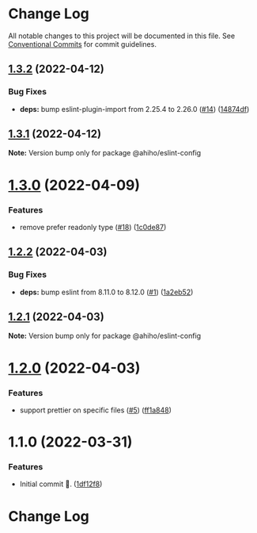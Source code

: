 # Change Log

All notable changes to this project will be documented in this file.
See [Conventional Commits](https://conventionalcommits.org) for commit guidelines.

## [1.3.2](https://github.com/ahiho/tjs-configs/compare/@ahiho/eslint-config@1.3.1...@ahiho/eslint-config@1.3.2) (2022-04-12)


### Bug Fixes

* **deps:** bump eslint-plugin-import from 2.25.4 to 2.26.0 ([#14](https://github.com/ahiho/tjs-configs/issues/14)) ([14874df](https://github.com/ahiho/tjs-configs/commit/14874dfd0f9fbbb1110253f8cae153529af3b916))





## [1.3.1](https://github.com/ahiho/tjs-configs/compare/@ahiho/eslint-config@1.3.0...@ahiho/eslint-config@1.3.1) (2022-04-12)

**Note:** Version bump only for package @ahiho/eslint-config





# [1.3.0](https://github.com/ahiho/tjs-configs/compare/@ahiho/eslint-config@1.2.2...@ahiho/eslint-config@1.3.0) (2022-04-09)


### Features

* remove prefer readonly type ([#18](https://github.com/ahiho/tjs-configs/issues/18)) ([1c0de87](https://github.com/ahiho/tjs-configs/commit/1c0de876d1a17ff2c9a2c4424ff6e22bbddb3f48))





## [1.2.2](https://github.com/ahiho/tjs-configs/compare/@ahiho/eslint-config@1.2.1...@ahiho/eslint-config@1.2.2) (2022-04-03)


### Bug Fixes

* **deps:** bump eslint from 8.11.0 to 8.12.0 ([#1](https://github.com/ahiho/tjs-configs/issues/1)) ([1a2eb52](https://github.com/ahiho/tjs-configs/commit/1a2eb52ee3523fe254911bbeb9b7845d2aed15b0))





## [1.2.1](https://github.com/ahiho/tjs-configs/compare/@ahiho/eslint-config@1.2.0...@ahiho/eslint-config@1.2.1) (2022-04-03)

**Note:** Version bump only for package @ahiho/eslint-config





# [1.2.0](https://github.com/ahiho/tjs-configs/compare/@ahiho/eslint-config@1.1.0...@ahiho/eslint-config@1.2.0) (2022-04-03)


### Features

* support prettier on specific files ([#5](https://github.com/ahiho/tjs-configs/issues/5)) ([ff1a848](https://github.com/ahiho/tjs-configs/commit/ff1a8482ac0504f7c84d9f20bec52db2a09647a7))





# 1.1.0 (2022-03-31)


### Features

* Initial commit 🎉. ([1df12f8](https://github.com/ahiho/tjs-configs/commit/1df12f8eca7656a75083eab734b89768d138dbae))





# Change Log

